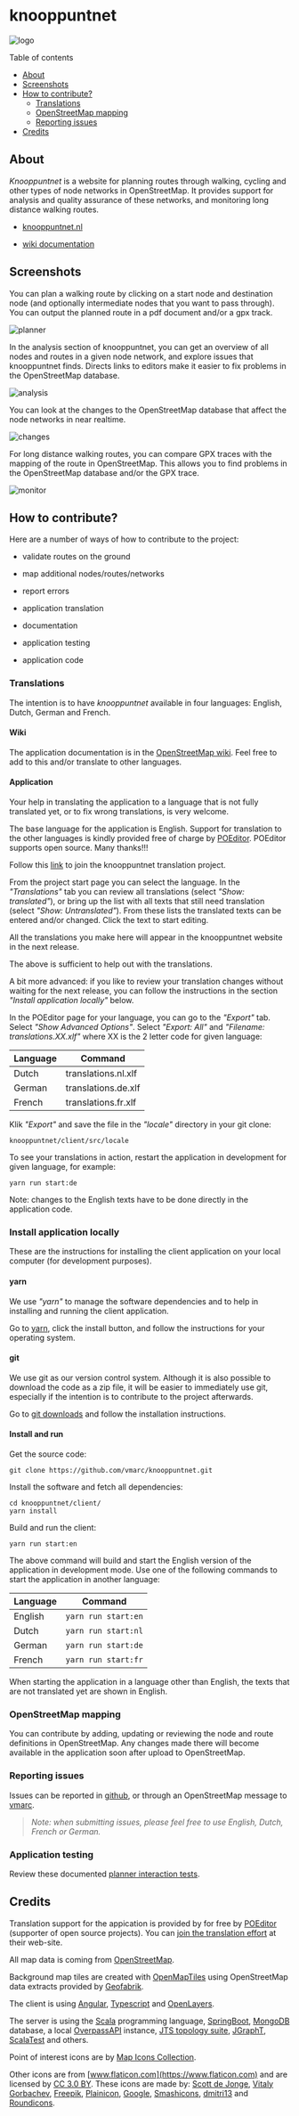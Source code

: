 # knooppuntnet

![logo](client/src/assets/icons/icon-72x72.png)

Table of contents

- [About](#about)
- [Screenshots](#screenshots)
- [How to contribute?](#contribute)
  - [Translations](#translations)
  - [OpenStreetMap mapping](#mapping)
  - [Reporting issues](#issues)
- [Credits](#credits)

## About

<a name="about"></a>

_Knooppuntnet_ is a website for planning routes through walking,
cycling and other types of node networks in OpenStreetMap. It provides support for
analysis and quality assurance of these networks, and monitoring long distance walking routes.

- [knooppuntnet.nl](https://knooppuntnet.nl)

- [wiki documentation](https://wiki.openstreetmap.org/wiki/Knooppuntnet)

## Screenshots

<a name="screenshots"></a>

You can plan a walking route by clicking on a start node and destination node 
(and optionally intermediate nodes that you want to pass through). You can output
the planned route in a pdf document and/or a gpx track.

![planner](docs/readme-planner.png)

In the analysis section of knooppuntnet, you can get an overview of all nodes and routes
in a given node network, and explore issues that knooppuntnet finds. Directs links to
editors make it easier to fix problems in the OpenStreetMap database.

![analysis](docs/readme-analysis.png)

You can look at the changes to the OpenStreetMap database that affect the node networks in near realtime.

![changes](docs/readme-changes.png)

For long distance walking routes, you can compare GPX traces with the mapping of the
route in OpenStreetMap.  This allows you to find problems in the OpenStreetMap database
and/or the GPX trace.

![monitor](docs/readme-monitor.png)

## How to contribute?

<a name="contribute"></a>

Here are a number of ways of how to contribute to the project:

- validate routes on the ground

- map additional nodes/routes/networks

- report errors

- application translation

- documentation

- application testing

- application code

### Translations

<a name="translations"></a>

The intention is to have _knooppuntnet_ available in four languages: English, Dutch, German and French.

#### Wiki

The application documentation is in the [OpenStreetMap wiki](https://wiki.openstreetmap.org/wiki/Knooppuntnet). Feel
free
to add to this and/or translate to other languages.

#### Application

Your help in translating the application to a language that is not fully translated yet, or
to fix wrong translations, is very welcome.

The base language for the application is English. Support for translation to the other languages
is kindly provided free of charge by [POEditor](https://poeditor.com). POEditor supports
open source. Many thanks!!!

Follow this [link](https://poeditor.com/join/project/Bfvs2fvcYI) to join the knooppuntnet translation project.

From the project start page you can select the language. In the _"Translations"_ tab you can review all translations
(select _"Show: translated"_), or bring up the list with all texts that still need translation (select _"Show:
Untranslated"_).
From these lists the translated texts can be entered and/or changed. Click the text to start editing.

All the translations you make here will appear in the knooppuntnet website in the next release.

The above is sufficient to help out with the translations.

A bit more advanced: if you like to review your translation changes without waiting for the next release,
you can follow the instructions in the section _"Install application locally"_ below.

In the POEditor page for your language, you can go to the _"Export"_ tab. Select _"Show Advanced Options"_.
Select _"Export: All"_ and _"Filename: translations.XX.xlf"_ where XX is the 2 letter code for given language:

| Language | Command             
|----------|---------------------
| Dutch    | translations.nl.xlf 
| German   | translations.de.xlf 
| French   | translations.fr.xlf 

Klik _"Export"_ and save the file in the _"locale"_ directory in your git clone:

	knooppuntnet/client/src/locale

To see your translations in action, restart the application in development for given
language, for example:

	yarn run start:de

Note: changes to the English texts have to be done directly in the application code.

### Install application locally

These are the instructions for installing the client application on your local computer (for development purposes).

#### yarn

We use _"yarn"_ to manage the software dependencies and to help in installing
and running the client application.

Go to [yarn](https://yarnpkg.com), click the install button, and follow the
instructions for your operating system.

#### git

We use git as our version control system. Although it is also possible to download
the code as a zip file, it will be easier to immediately use git, especially if the
intention is to contribute to the project afterwards.

Go to [git downloads](https://git-scm.com/downloads) and follow the installation instructions.

#### Install and run

Get the source code:

	git clone https://github.com/vmarc/knooppuntnet.git

Install the software and fetch all dependencies:

	cd knooppuntnet/client/
	yarn install

Build and run the client:

	yarn run start:en

The above command will build and start the English version of the application in development mode.
Use one of the following commands to start the application in another language:

| Language | Command             
|----------|---------------------
| English  | `yarn run start:en` 
| Dutch    | `yarn run start:nl` 
| German   | `yarn run start:de` 
| French   | `yarn run start:fr` 

When starting the application in a language other than English, the texts that are not translated yet are shown in
English.

### OpenStreetMap mapping

<a name="mapping"></a>

You can contribute by adding, updating or reviewing the node and route definitions
in OpenStreetMap. Any changes made there will become available in the application soon
after upload to OpenStreetMap.

### Reporting issues

<a name="issues"></a>

Issues can be reported in [github](https://github.com/vmarc/knooppuntnet/issues), or through
an OpenStreetMap message to [vmarc](https://www.openstreetmap.org/message/new/vmarc).

> _Note: when submitting issues, please feel free to use English, Dutch, French or German._

### Application testing

<a name="testing"></a>

Review these
documented [planner interaction tests](https://github.com/vmarc/knooppuntnet/blob/develop/docs/planner-interactions.md).

## Credits

<a name="credits"></a>

Translation support for the appication is provided by for free by
[POEditor](https://poeditor.com/) (supporter of open source projects).
You can [join the translation effort](https://poeditor.com/join/project/Bfvs2fvcYI)
at their web-site.

All map data is coming from [OpenStreetMap](http://www.openstreetmap.org).

Background map tiles are created with [OpenMapTiles](https://openmaptiles.org) using OpenStreetMap data extracts
provided by [Geofabrik](https://www.geofabrik.de/).

The client is using [Angular](https://angular.io/), [Typescript](https://www.typescriptlang.org/)
and [OpenLayers](https://openlayers.org/).

The server is using the [Scala](https://www.scala-lang.org/) programming language,
[SpringBoot](https://spring.io/projects/spring-boot),
[MongoDB](https://www.mongodb.com/) database,
a local [OverpassAPI](http://overpass-api.de/) instance,
[JTS topology suite](https://locationtech.github.io/jts/),
[JGraphT](https://jgrapht.org/),
[ScalaTest](https://www.scalatest.org/)
and others.

Point of interest icons are by [Map Icons Collection](https://mapicons.mapsmarker.com).

Other icons are from [www.flaticon.com](https://www.flaticon.com) and are licensed by
[CC 3.0 BY](http://creativecommons.org/licenses/by/3.0/).
These icons are made by:
[Scott de Jonge](https://www.flaticon.com/authors/scott-de-jonge),
[Vitaly Gorbachev](https://www.flaticon.com/authors/vitaly-gorbachev),
[Freepik](https://www.freepik.com/),
[Plainicon](https://www.flaticon.com/authors/plainicon),
[Google](https://www.flaticon.com/authors/google),
[Smashicons](https://www.flaticon.com/authors/smashicons),
[dmitri13](https://www.flaticon.com/authors/dmitri13) and
[Roundicons](https://www.flaticon.com/authors/roundicons).
